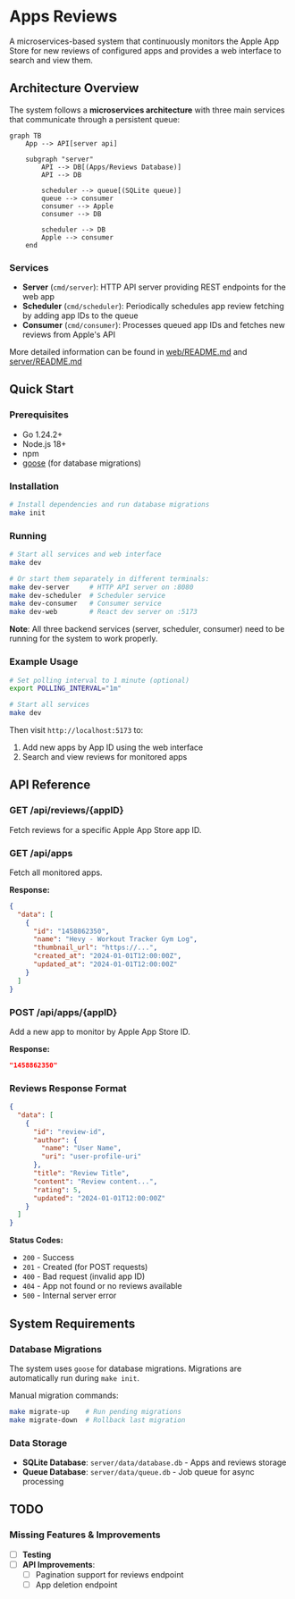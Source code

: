 # Apps Reviews

A microservices-based system that continuously monitors the Apple App Store for new reviews of configured apps and provides a web interface to search and view them.

## Architecture Overview

The system follows a **microservices architecture** with three main services that communicate through a persistent queue:

```mermaid
graph TB
    App --> API[server api]

    subgraph "server"
        API --> DB[(Apps/Reviews Database)]
        API --> DB

        scheduler --> queue[(SQLite queue)]
        queue --> consumer
        consumer --> Apple
        consumer --> DB

        scheduler --> DB
        Apple --> consumer
    end
```

### Services

- **Server** (`cmd/server`): HTTP API server providing REST endpoints for the web app
- **Scheduler** (`cmd/scheduler`): Periodically schedules app review fetching by adding app IDs to the queue
- **Consumer** (`cmd/consumer`): Processes queued app IDs and fetches new reviews from Apple's API

More detailed information can be found in [web/README.md](web/README.md) and [server/README.md](server/README.md)

## Quick Start

### Prerequisites

- Go 1.24.2+
- Node.js 18+
- npm
- [goose](https://github.com/pressly/goose) (for database migrations)

### Installation

```bash
# Install dependencies and run database migrations
make init
```

### Running

```bash
# Start all services and web interface
make dev

# Or start them separately in different terminals:
make dev-server     # HTTP API server on :8080
make dev-scheduler  # Scheduler service
make dev-consumer   # Consumer service
make dev-web        # React dev server on :5173
```

**Note**: All three backend services (server, scheduler, consumer) need to be running for the system to work properly.

### Example Usage

```bash
# Set polling interval to 1 minute (optional)
export POLLING_INTERVAL="1m"

# Start all services
make dev
```

Then visit `http://localhost:5173` to:

1. Add new apps by App ID using the web interface
2. Search and view reviews for monitored apps

## API Reference

### GET /api/reviews/{appID}

Fetch reviews for a specific Apple App Store app ID.

### GET /api/apps

Fetch all monitored apps.

**Response:**

```json
{
  "data": [
    {
      "id": "1458862350",
      "name": "Hevy - Workout Tracker Gym Log",
      "thumbnail_url": "https://...",
      "created_at": "2024-01-01T12:00:00Z",
      "updated_at": "2024-01-01T12:00:00Z"
    }
  ]
}
```

### POST /api/apps/{appID}

Add a new app to monitor by Apple App Store ID.

**Response:**

```json
"1458862350"
```

### Reviews Response Format

```json
{
  "data": [
    {
      "id": "review-id",
      "author": {
        "name": "User Name",
        "uri": "user-profile-uri"
      },
      "title": "Review Title",
      "content": "Review content...",
      "rating": 5,
      "updated": "2024-01-01T12:00:00Z"
    }
  ]
}
```

**Status Codes:**

- `200` - Success
- `201` - Created (for POST requests)
- `400` - Bad request (invalid app ID)
- `404` - App not found or no reviews available
- `500` - Internal server error

## System Requirements

### Database Migrations

The system uses `goose` for database migrations. Migrations are automatically run during `make init`.

Manual migration commands:

```bash
make migrate-up    # Run pending migrations
make migrate-down  # Rollback last migration
```

### Data Storage

- **SQLite Database**: `server/data/database.db` - Apps and reviews storage
- **Queue Database**: `server/data/queue.db` - Job queue for async processing

## TODO

### Missing Features & Improvements

- [ ] **Testing**
- [ ] **API Improvements**:
  - [ ] Pagination support for reviews endpoint
  - [ ] App deletion endpoint
